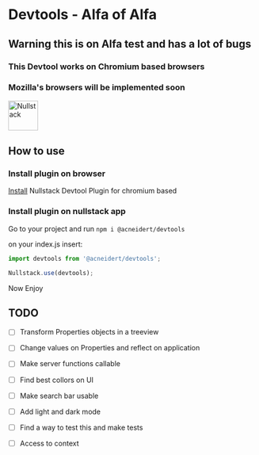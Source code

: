 # Devtools - Alfa of Alfa

## Warning this is on Alfa test and has a lot of bugs

### This Devtool works on Chromium based browsers
### Mozilla's browsers will be implemented soon

<img src='https://raw.githubusercontent.com/nullstack/nullstack/master/nullstack.png' height='60' alt='Nullstack' />

## How to use

### Install plugin on browser
 [Install](https://chrome.google.com/webstore/detail/nullstack-devtools/jbeglhfidlkdojonbjobjpbbjmjlhgjg) Nullstack Devtool Plugin for chromium based


### Install plugin on nullstack app

Go to your project and run 
`npm i @acneidert/devtools`

on your index.js insert:

```js 
import devtools from '@acneidert/devtools';

Nullstack.use(devtools);

```

Now Enjoy


## TODO
  - [ ] Transform Properties objects in a treeview
  - [ ] Change values on Properties and reflect on application
  - [ ] Make server functions callable 
  - [ ] Find best collors on UI
  - [ ] Make search bar usable
  - [ ] Add light and dark mode
  - [ ] Find a way to test this and make tests
  - [ ] Access to context
 
